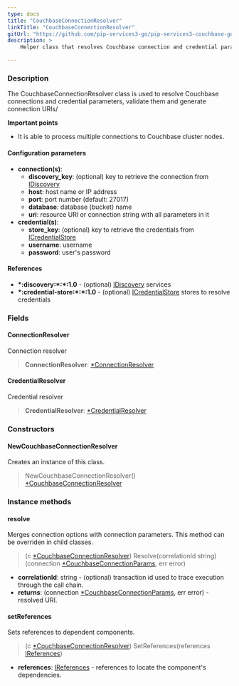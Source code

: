 ```yaml
---
type: docs
title: "CouchbaseConnectionResolver"
linkTitle: "CouchbaseConnectionResolver"
gitUrl: "https://github.com/pip-services3-go/pip-services3-couchbase-go"
description: >
    Helper class that resolves Couchbase connection and credential parameters, validates them and generates a connection URI.

---
```


### Description
The CouchbaseConnectionResolver class is used to resolve Couchbase connections and credential parameters, validate them and generate connection URIs/

**Important points**

- It is able to process multiple connections to Couchbase cluster nodes.


#### Configuration parameters

- **connection(s)**:
    - **discovery_key**: (optional) key to retrieve the connection from [IDiscovery](../../../components/connect/idiscovery)
    - **host**: host name or IP address
    - **port**: port number (default: 27017)
    - **database**: database (bucket) name
    - **uri**: resource URI or connection string with all parameters in it
- **credential(s)**:
    - **store_key**: (optional) key to retrieve the credentials from [ICredentialStore](../../../components/auth/icredential_store)
    - **username**: username
    - **password**: user's password


#### References
- **\*:discovery:\*:\*:1.0** - (optional) [IDiscovery](../../../components/connect/idiscovery) services
- **\*:credential-store:\*:\*:1.0** - (optional) [ICredentialStore](../../../components/auth/icredential_store) stores to resolve credentials


### Fields

<span class="hide-title-link">

#### ConnectionResolver
Connection resolver
>  **ConnectionResolver**: [*ConnectionResolver](../../../components/connect/connection_resolver) 

#### CredentialResolver
Credential resolver
>  **CredentialResolver**: [*CredentialResolver](../../../components/auth/credential_resolver) 

</span>


### Constructors

#### NewCouchbaseConnectionResolver
Creates an instance of this class.
> NewCouchbaseConnectionResolver() [*CouchbaseConnectionResolver]()

### Instance methods


#### resolve
Merges connection options with connection parameters. 
This method can be overriden in child classes.

> (c [*CouchbaseConnectionResolver]()) Resolve(correlationId string) (connection [*CouchbaseConnectionParams](../couchbase_connection_params), err error)

- **correlationId**: string - (optional) transaction id used to trace execution through the call chain.
- **returns**: (connection [*CouchbaseConnectionParams](../couchbase_connection_params), err error) - resolved URI.


#### setReferences
Sets references to dependent components.

> (c [*CouchbaseConnectionResolver]()) SetReferences(references [IReferences](../../../commons/refer/ireferences))

- **references**: [IReferences](../../../commons/refer/ireferences) - references to locate the component's dependencies.
